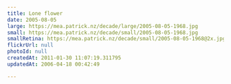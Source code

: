 ```yaml
---
title: Lone flower
date: 2005-08-05
large: https://mea.patrick.nz/decade/large/2005-08-05-1968.jpg
small: https://mea.patrick.nz/decade/small/2005-08-05-1968.jpg
smallRetina: https://mea.patrick.nz/decade/small/2005-08-05-1968@2x.jpg
flickrUrl: null
photoId: null
createdAt: 2011-01-30 11:07:19.311795
updatedAt: 2006-04-18 00:42:49

---
```


